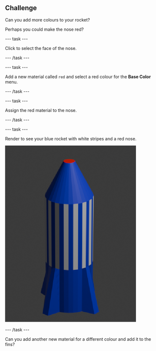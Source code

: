 ## Challenge

Can you add more colours to your rocket? 

Perhaps you could make the nose red?

--- task ---

Click to select the face of the nose.

--- /task ---

--- task ---

Add a new material called `red` and select a red colour for the **Base Color** menu.

--- /task ---

--- task ---

Assign the red material to the nose.

--- /task ---

--- task ---

Render to see your blue rocket with white stripes and a red nose.

![Final rocket](images/final-rocket.png)

--- /task ---

Can you add another new material for a different colour and add it to the fins?
